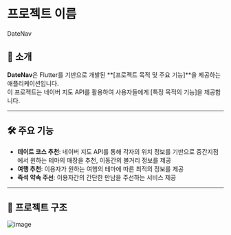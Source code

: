 # 프로젝트 이름
DateNav

## 📖 소개
**DateNav**은 Flutter를 기반으로 개발된 **[프로젝트 목적 및 주요 기능]**을 제공하는 애플리케이션입니다.  
이 프로젝트는 네이버 지도 API를 활용하여 사용자들에게 [특정 목적의 기능]을 제공합니다.

---

## 🛠️ 주요 기능
- **데이트 코스 추천**: 네이버 지도 API를 통해 각자의 위치 정보를 기반으로 중간지점에서 원하는 테마의 매장을 추천, 이동간의 볼거리 정보를 제공
- **여행 추천**: 이용자가 원하는 여행의 테마에 따른 최적의 정보를 제공
- **즉석 약속 주선**: 이용자간의 간단한 만남을 주선하는 서비스 제공

---

## 📂 프로젝트 구조
![image](https://github.com/user-attachments/assets/b6c7866c-7de8-40ce-95e4-85980668a812)


